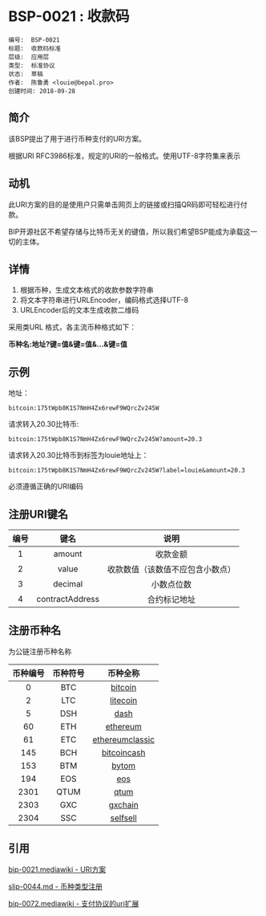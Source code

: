 # BSP-0021 : 收款码

```
编号:  BSP-0021
标题:  收款码标准
层级:  应用层
类型:  标准协议
状态:  草稿
作者:  陈鲁勇 <louie@bepal.pro>
创建时间: 2018-09-28
```

## 简介

该BSP提出了用于进行币种支付的URI方案。

根据URI RFC3986标准，规定的URI的一般格式。使用UTF-8字符集来表示

## 动机

此URI方案的目的是使用户只需单击网页上的链接或扫描QR码即可轻松进行付款。

BIP开源社区不希望存储与比特币无关的键值，所以我们希望BSP能成为承载这一切的主体。

## 详情


1. 根据币种，生成文本格式的收款参数字符串
2. 将文本字符串进行URLEncoder，编码格式选择UTF-8
3. URLEncoder后的文本生成收款二维码

采用类URL 格式，各主流币种格式如下：


**币种名:地址?键=值&键=值&...&键=值**

## 示例

地址：
```
bitcoin:175tWpb8K1S7NmH4Zx6rewF9WQrcZv245W
```

请求转入20.30比特币:

```
bitcoin:175tWpb8K1S7NmH4Zx6rewF9WQrcZv245W?amount=20.3
```

请求转入20.30比特币到标签为louie地址上：

```
bitcoin:175tWpb8K1S7NmH4Zx6rewF9WQrcZv245W?label=louie&amount=20.3
```

必须遵循正确的URI编码


## 注册URI键名

|  编号 | 键名  | 说明  |
| :---: | :---: | :---: |
| 1 | amount | 收款金额 |
| 2 | value | 收款数值（该数值不应包含小数点） |
| 3 | decimal | 小数点位数 |
| 4 | contractAddress | 合约标记地址 |

## 注册币种名

为公链注册币种名称

|  币种编号 | 币种符号  | 币种全称  |
| :---: | :---: | :---: |
|  0 |  BTC | [bitcoin](https://bitcoin.org/) |
|  2 |  LTC | [litecoin](https://litecoin.org/) |
|  5 |  DSH | [dash](https://www.dash.org/) |
|  60 |  ETH | [ethereum](https://ethereum.org/) |
|  61 |  ETC | [ethereumclassic](https://ethereumclassic.github.io/) |
|  145 |  BCH | [bitcoincash](https://www.bitcoincash.org/) |
|  153 |  BTM | [bytom](https://bytom.io/) |
|  194 |  EOS | [eos](https://eos.io/) |
|  2301 |  QTUM | [qtum](https://qtum.org/) |
|  2303 |  GXC | [gxchain](https://www.gxb.io/) |
|  2304 |  SSC | [selfsell](https://www.selfsell.com/) |


## 引用

[bip-0021.mediawiki - URI方案](https://github.com/bitcoin/bips/blob/master/bip-0021.mediawiki)

[slip-0044.md - 币种类型注册](https://github.com/Bepal/slips/blob/master/slip-0044.md)

[bip-0072.mediawiki - 支付协议的uri扩展](https://github.com/bitcoin/bips/blob/master/bip-0072.mediawiki)



